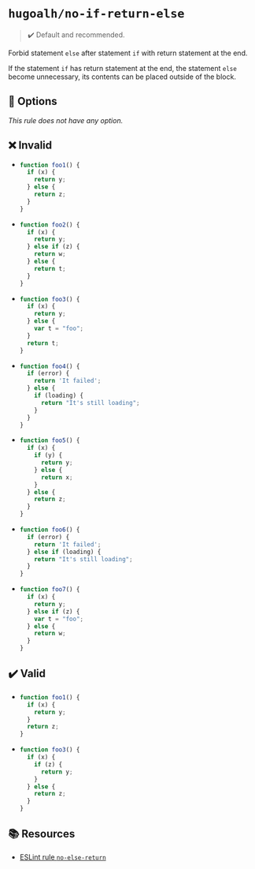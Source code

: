 # `hugoalh/no-if-return-else`

> ✔️ Default and recommended.

Forbid statement `else` after statement `if` with return statement at the end.

If the statement `if` has return statement at the end, the statement `else` become unnecessary, its contents can be placed outside of the block.

## 🔧 Options

*This rule does not have any option.*

## ❌ Invalid

- ```ts
  function foo1() {
    if (x) {
      return y;
    } else {
      return z;
    }
  }
  ```
- ```ts
  function foo2() {
    if (x) {
      return y;
    } else if (z) {
      return w;
    } else {
      return t;
    }
  }
  ```
- ```ts
  function foo3() {
    if (x) {
      return y;
    } else {
      var t = "foo";
    }
    return t;
  }
  ```
- ```ts
  function foo4() {
    if (error) {
      return 'It failed';
    } else {
      if (loading) {
        return "It's still loading";
      }
    }
  }
  ```
- ```ts
  function foo5() {
    if (x) {
      if (y) {
        return y;
      } else {
        return x;
      }
    } else {
      return z;
    }
  }
  ```
- ```ts
  function foo6() {
    if (error) {
      return 'It failed';
    } else if (loading) {
      return "It's still loading";
    }
  }
  ```
- ```ts
  function foo7() {
    if (x) {
      return y;
    } else if (z) {
      var t = "foo";
    } else {
      return w;
    }
  }
  ```

## ✔️ Valid

- ```ts
  function foo1() {
    if (x) {
      return y;
    }
    return z;
  }
  ```
- ```ts
  function foo3() {
    if (x) {
      if (z) {
        return y;
      }
    } else {
      return z;
    }
  }
  ```

## 📚 Resources

- [ESLint rule `no-else-return`](https://eslint.org/docs/latest/rules/no-else-return)

